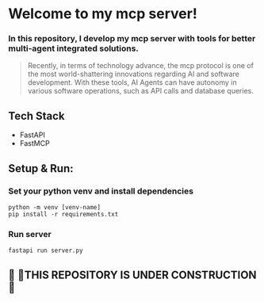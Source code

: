 
# Welcome to my mcp server!

### In this repository, I develop my mcp server with tools for better multi-agent integrated solutions.

> Recently, in terms of technology advance, the mcp protocol is one of the most world-shattering innovations regarding AI and software development. With these tools, AI Agents can have autonomy in various software operations, such as API calls and database queries.
 
## Tech Stack

- FastAPI
- FastMCP

## Setup & Run:

### Set your python venv and install dependencies

```
python -m venv [venv-name]
pip install -r requirements.txt

```

### Run server

```
fastapi run server.py
```

## 🚧 👷THIS REPOSITORY IS UNDER CONSTRUCTION 🚧
